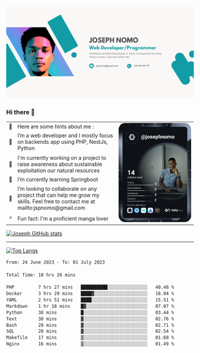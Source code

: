 ![Banner of my profile!](/Joseph_NOMO_NEW.png "Banner")

### Hi there 👋

<!--- | --  | 👋  | Here are some hints about me :                                                                                                 | <td rowspan=6><img src="/devcard.svg" width="400" alt="Joseph NOMO's Dev Card"/></td> |
| --- | --- | ------------------------------------------------------------------------------------------------------------------------------ | ------------------------------------------------------------------------------------- |
| --  | 🔭  | I’m a web developer and I mostly focus on backends app using PHP, NestJs, Python                                               |
| --  | 🦁  | I'm currently working on a project to raise awareness about sustainable exploitation our natural resources                     |
| --  | 🌱  | I’m currently learning Springboot                                                                                              |
| --  | 👯  | I’m looking to collaborate on any project that can help me grow my skills. Feel free to contact me at mailto:jspnomo@gmail.com |
| --  | ⚡  | Fun fact: I'm a proficient manga lover                                                                                         |
--->

<table>
    <tr>
        <td width="1%">👋</td>
        <td width="55%">Here are some hints about me :</td>
        <td rowspan=6 width="44%"><img src="/devcard.svg" width="400" alt="Joseph NOMO's Dev Card"/></td>
    </tr>
    <tr>
        <td>🔭</td>
        <td>I’m a web developer and I mostly focus on backends app using PHP, NestJs, Python</td>
    </tr>
    <tr>
        <td>🦁</td>
        <td>I'm currently working on a project to raise awareness about sustainable exploitation our natural resources</td>
    </tr>
    <tr>
        <td>🌱</td>
        <td>I’m currently learning Springboot</td>
    </tr>
    <tr>
        <td>👯</td>
        <td>I’m looking to collaborate on any project that can help me grow my skills. Feel free to contact me at mailto:jspnomo@gmail.com</td>
    </tr>
    <tr>
        <td>⚡</td>
        <td>Fun fact: I'm a proficient manga lover</td>
    </tr>

</table>

[![Joseph GitHub stats](https://github-readme-stats-seven-sigma-53.vercel.app/api?username=Jspascal)](https://github.com/Jspascal/github-readme-stats)

---

[![Top Langs](https://github-readme-stats-seven-sigma-53.vercel.app/api/top-langs/?username=Jspascal&layout=compact)](https://github.com/Jspascal/github-readme-stats)

<!--START_SECTION:waka-->

```txt
From: 24 June 2023 - To: 01 July 2023

Total Time: 18 hrs 26 mins

PHP         7 hrs 27 mins   ██████████░░░░░░░░░░░░░░░   40.48 %
Docker      3 hrs 29 mins   ████▓░░░░░░░░░░░░░░░░░░░░   18.94 %
YAML        2 hrs 51 mins   ████░░░░░░░░░░░░░░░░░░░░░   15.51 %
Markdown    1 hr 18 mins    █▓░░░░░░░░░░░░░░░░░░░░░░░   07.07 %
Python      38 mins         █░░░░░░░░░░░░░░░░░░░░░░░░   03.44 %
Text        30 mins         ▓░░░░░░░░░░░░░░░░░░░░░░░░   02.76 %
Bash        29 mins         ▓░░░░░░░░░░░░░░░░░░░░░░░░   02.71 %
SQL         28 mins         ▓░░░░░░░░░░░░░░░░░░░░░░░░   02.54 %
Makefile    17 mins         ▒░░░░░░░░░░░░░░░░░░░░░░░░   01.60 %
Nginx       16 mins         ▒░░░░░░░░░░░░░░░░░░░░░░░░   01.49 %
```

<!--END_SECTION:waka-->
